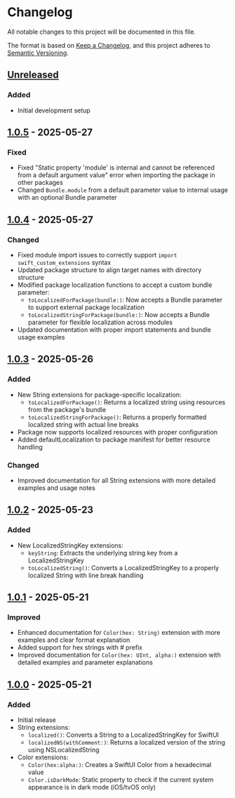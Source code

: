 # Changelog

All notable changes to this project will be documented in this file.

The format is based on [Keep a Changelog](https://keepachangelog.com/en/1.0.0/),
and this project adheres to [Semantic Versioning](https://semver.org/spec/v2.0.0.html).

## [Unreleased]

### Added
- Initial development setup

## [1.0.5] - 2025-05-27

### Fixed
- Fixed "Static property 'module' is internal and cannot be referenced from a default argument value" error when importing the package in other packages
- Changed `Bundle.module` from a default parameter value to internal usage with an optional Bundle parameter

## [1.0.4] - 2025-05-27

### Changed
- Fixed module import issues to correctly support `import swift_custom_extensions` syntax
- Updated package structure to align target names with directory structure
- Modified package localization functions to accept a custom bundle parameter:
  - `toLocalizedForPackage(bundle:)`: Now accepts a Bundle parameter to support external package localization
  - `toLocalizedStringForPackage(bundle:)`: Now accepts a Bundle parameter for flexible localization across modules
- Updated documentation with proper import statements and bundle usage examples

## [1.0.3] - 2025-05-26

### Added
- New String extensions for package-specific localization:
  - `toLocalizedForPackage()`: Returns a localized string using resources from the package's bundle
  - `toLocalizedStringForPackage()`: Returns a properly formatted localized string with actual line breaks
- Package now supports localized resources with proper configuration
- Added defaultLocalization to package manifest for better resource handling

### Changed
- Improved documentation for all String extensions with more detailed examples and usage notes

## [1.0.2] - 2025-05-23

### Added
- New LocalizedStringKey extensions:
  - `keyString`: Extracts the underlying string key from a LocalizedStringKey
  - `toLocalizedString()`: Converts a LocalizedStringKey to a properly localized String with line break handling

## [1.0.1] - 2025-05-21

### Improved
- Enhanced documentation for `Color(hex: String)` extension with more examples and clear format explanation
- Added support for hex strings with # prefix
- Improved documentation for `Color(hex: UInt, alpha:)` extension with detailed examples and parameter explanations

## [1.0.0] - 2025-05-21

### Added
- Initial release
- String extensions:
  - `localized()`: Converts a String to a LocalizedStringKey for SwiftUI
  - `localizedNS(withComment:)`: Returns a localized version of the string using NSLocalizedString
- Color extensions:
  - `Color(hex:alpha:)`: Creates a SwiftUI Color from a hexadecimal value
  - `Color.isDarkMode`: Static property to check if the current system appearance is in dark mode (iOS/tvOS only)

[Unreleased]: https://github.com/nothing-to-add/swift-custom-extensions/compare/v1.0.5...HEAD
[1.0.5]: https://github.com/nothing-to-add/swift-custom-extensions/compare/v1.0.4...v1.0.5
[1.0.4]: https://github.com/nothing-to-add/swift-custom-extensions/compare/v1.0.3...v1.0.4
[1.0.3]: https://github.com/nothing-to-add/swift-custom-extensions/compare/v1.0.2...v1.0.3
[1.0.2]: https://github.com/nothing-to-add/swift-custom-extensions/compare/v1.0.1...v1.0.2
[1.0.1]: https://github.com/nothing-to-add/swift-custom-extensions/compare/v1.0.0...v1.0.1
[1.0.0]: https://github.com/nothing-to-add/swift-custom-extensions/releases/tag/v1.0.0
